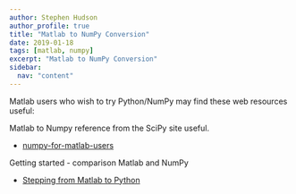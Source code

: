 ```yaml
---
author: Stephen Hudson
author_profile: true
title: "Matlab to NumPy Conversion"
date: 2019-01-18
tags: [matlab, numpy]
excerpt: "Matlab to NumPy Conversion"
sidebar:
  nav: "content"
---
```


Matlab users who wish to try Python/NumPy may find these web resources useful:

Matlab to Numpy reference from the SciPy site useful.

 - [numpy-for-matlab-users](https://docs.scipy.org/doc/numpy/user/numpy-for-matlab-users.html)

Getting started - comparison Matlab and NumPy

 - [Stepping from Matlab to Python](http://stsievert.com/blog/2015/09/01/matlab-to-python/)
